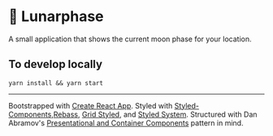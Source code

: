 # 🌙 Lunarphase

A small application that shows the current moon phase for your location.

## To develop locally

    yarn install && yarn start

---

Bootstrapped with [Create React App](https://github.com/facebookincubator/create-react-app).
Styled with [Styled-Components](https://www.styled-components.com/),[Rebass](http://jxnblk.com/rebass/), [Grid Styled](http://jxnblk.com/grid-styled/), and [Styled System](http://jxnblk.com/styled-system/).
Structured with Dan Abramov's [Presentational and Container Components](https://medium.com/@dan_abramov/smart-and-dumb-components-7ca2f9a7c7d0) pattern in mind.
